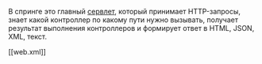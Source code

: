 В спринге это главный [сервлет](HttpServlet), который принимает HTTP-запросы, знает какой контроллер по какому пути нужно вызывать, получает результат выполнения контроллеров и формирует ответ в HTML, JSON, XML, текст.

[[web.xml]]